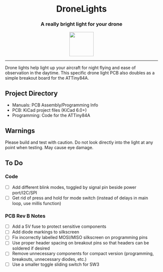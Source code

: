 <h1 align="center">DroneLights</h1>
<h3 align="center">A really bright light for your drone</h3>
<p align="center"><img src="Manuals/blink.gif" style="width:80px;"></p>

---

Drone lights help light up your aircraft for night flying and ease of observation in the daytime. This specific drone light PCB also doubles as a simple breakout board for the ATTiny84A.

## Project Directory
- Manuals: PCB Assembly/Programming Info
- PCB: KiCad project files (KiCad 6.0+)
- Programming: Code for the ATTiny84A

## Warnings
Please build and test with caution. Do not look directly into the light at any point when testing. May cause eye damage.

## To Do
### Code
- [ ] Add different blink modes, toggled by signal pin beside power port/I2C/SPI
- [ ] Get rid of press and hold for mode switch (instead of delays in main loop, use millis function)

### PCB Rev B Notes
- [ ] Add a 5V fuse to protect sensitive components
- [ ] Add diode markings to silkscreen
- [ ] Fix incorrectly labelled MOSI/MISO silkscreen on programming pins
- [ ] Use proper header spacing on breakout pins so that headers can be soldered if desired
- [ ] Remove unnecessary components for compact version (programming, breakouts, unnecessary diodes, etc.)
- [ ] Use a smaller toggle sliding switch for SW3
